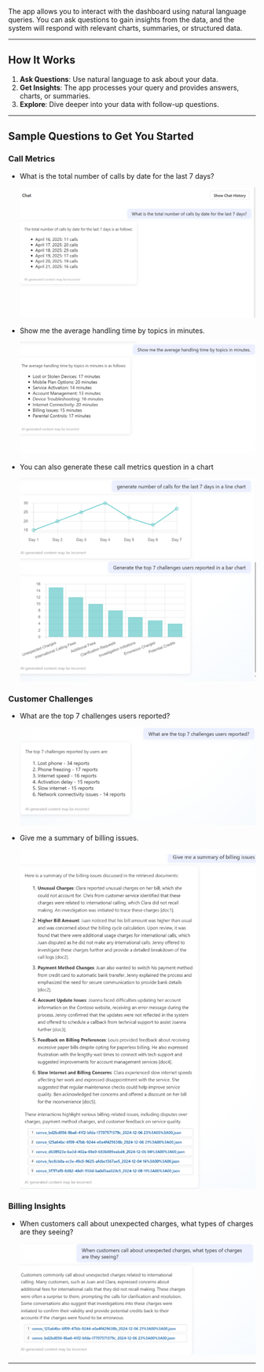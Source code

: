 <!-- ## Explore Dashboard using Natural Language queries -->

The app allows you to interact with the dashboard using natural language queries. You can ask questions to gain insights from the data, and the system will respond with relevant charts, summaries, or structured data.

---

## **How It Works**
1. **Ask Questions**: Use natural language to ask about your data.
2. **Get Insights**: The app processes your query and provides answers, charts, or summaries.
3. **Explore**: Dive deeper into your data with follow-up questions.

---

## **Sample Questions to Get You Started** 

### **Call Metrics**
- What is the total number of calls by date for the last 7 days?

    ![image](../img/numer_of_calls.png)

- Show me the average handling time by topics in minutes.

    ![image](../img/avg_time_handling.png)

-  You can also generate these call metrics question in a chart

    ![image](../img/chart_screenshot.png)

### **Customer Challenges**
- What are the top 7 challenges users reported?

    ![image](../img/top_challenge.png)

- Give me a summary of billing issues.

    ![image](../img/billing_summary.png)

### **Billing Insights**
- When customers call about unexpected charges, what types of charges are they seeing?

    ![image](../img/common_calls.png)

---

